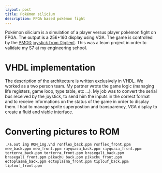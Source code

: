 ```yaml
---
layout: post
title: Pokémon silicium
description: FPGA based pokémon fight
---
```


Pokémon silicium is a simulation of a player versus player pokémon fight on FPGA. The output is a 256*160 display using VGA. The game is controlled by the [PMOD joystick from Digilent](https://digilent.com/reference/pmod/pmodjstk/start). This was a team project in order to validate my S7 at my engineering school.

VHDL implementation
===

The description of the architecture is written exclusively in VHDL. We worked as a two person team. My partner wrote the game logic (managing life registers, game loop, type table, etc ...). My job was to convert the serial bus received by the joystick, to send him the inputs in the correct format and to receive informations on the status of the game in order to display them. I had to manage sprite superpostion and transparency, VGA display to create a fluid and viable interface.

Converting pictures to ROM
===

~~~console
./a.out img ROM_img.vhd ronflex_back.ppm ronflex_front.ppm mew_back.ppm mew_front.ppm rayquaza_back.ppm rayquaza_front.ppm torterra_back.ppm torterra_front.ppm brasegali_back.ppm brasegali_front.ppm pikachu_back.ppm pikachu_front.ppm ectoplasma_back.ppm ectoplasma_front.ppm tiplouf_back.ppm tiplouf_front.ppm
~~~
